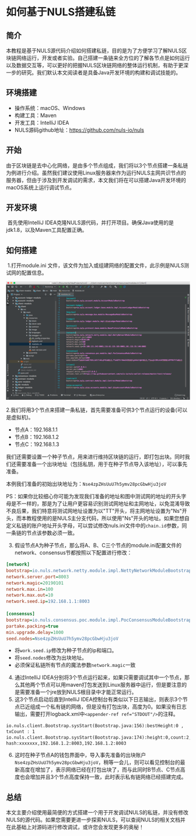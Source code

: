 # 如何基于NULS搭建私链

## 简介

​	本教程是基于NULS源代码介绍如何搭建私链，目的是为了方便学习了解NULS区块链网络运行，开发或者实验。自己搭建一条链来全方位的了解各节点是如何运行以及数据交互等，可以更好的把握NULS区块链网络的整体运行机制，有助于更深一步的研究。我们默认本文阅读者是具备Java开发环境的构建和调试技能的。



## 环境搭建

- 操作系统：macOS、Windows
- 构建工具：Maven
- 开发工具：IntelliJ IDEA
- NULS源码github地址：https://github.com/nuls-io/nuls



## 开始

​	由于区块链是去中心化网络，是由多个节点组成，我们将以3个节点搭建一条私链为例进行介绍。虽然我们建议使用Linux服务器来作为运行NULS主网共识节点的服务器，但由于涉及到开发调试的需求，本文我们将在可以搭建Java开发环境的macOS系统上运行调试节点。

## 开发环境

​	首先使用IntelliJ IDEA克隆NULS源代码，并打开项目。确保Java使用的是jdk1.8，以及Maven工具配置正确。

## 如何搭建

​	1.打开module.ini 文件，该文件为加入或组建网络的配置文件，此示例是NULS测试网的配置信息。

![image-20190103193901967](./images/image-20190103193901967.png)

2.我们将用3个节点来搭建一条私链，首先需要准备可供3个节点运行的设备(可以是虚拟机)。

- 节点A：192.168.1.1
- 节点B：192.168.1.2
- 节点C：192.168.1.3

我们还需要设置一个种子节点，用来进行维持区块链的运行，即打包出块。同时我们还需要准备一个出块地址（包括私钥，用于在种子节点导入该地址），可以事先准备。

本例我们准备的初始出块地址为：`Nse4zpZHsUuU7h5ymv28pcGbwHju3joV`

PS：如果你比较细心你可能为发现我们准备的地址和图中测试网的地址的开头字母是不一样的，那是为了让用户更容易识别测试网地址和主网地址，以免混淆导致不良后果，我们特意将测试网地址设置为以"TT"开头，将主网地址设置为"Ns"开头，而本教程使用的是NULS主分支代码，所以使用"Ns"开头的地址。如果您想自定义私链的账户地址开头字母，可以尝试修改nuls.ini文件中的`chain.id`参数，同一条链的节点该参数必须一致。

3. 假设节点A为种子节点，那么将A、B、C三个节点的module.ini配置文件的network、consensus节都按照以下配置进行修改：

```ini
[network]
bootstrap=io.nuls.network.netty.module.impl.NettyNetworkModuleBootstrap
network.server.port=8003
network.magic=20190101
network.max.in=100
network.max.out=10
network.seed.ip=192.168.1.1:8003

[consensus]
bootstrap=io.nuls.consensus.poc.module.impl.PocConsensusModuleBootstrap
partake.packing=true
min.upgrade.delay=1000
seed.nodes=Nse4zpZHsUuU7h5ymv28pcGbwHju3joV
```

- 将`work.seed.ip`修改为种子节点的ip和端口。
- 将`seed.nodes`修改为出块地址。
- 必须保证私链所有节点的魔法参数`network.magic`一致

4. 通过IntelliJ IDEA分别将3个节点运行起来，如果只需要调试其中一个节点，那么其他两个节点可以用maven打包发送到Linux服务器中运行，但是要注意的是需要准备一个jre放到NULS根目录中才能正常运行。
5. 这3个节点启动后直到IntelliJ IDEA控制台有类似以下日志输出，则表示3个节点已近组成一个私有链的网络，但是没有打包出块，高度为0。如果没有日志输出，需要打开logback.xml中`<appender-ref ref="STDOUT"/>`的注释。

```
io.nuls.client.Bootstrap.sysStart(Bootstrap.java:156):bestHeight:0 , txCount : 1 io.nuls.client.Bootstrap.sysStart(Bootstrap.java:174):height:0,count:2, hash:xxxxxxx,192.168.1.2:8003,192.168.1.2:8003

```

6. 这时在种子节点A的钱包界面中，导入事先准备的出块账户`Nse4zpZHsUuU7h5ymv28pcGbwHju3joV`，稍等一会儿，则可以看见控制台的最新高度在增加了，表示网络已经在打包出块了，而与此同时B节点、C节点高度也会增加并且3个节点高度保持一致，此时表示私有链网络已经搭建完成。

## 总结

​	本文主要介绍使用最简便的方式搭建一个用于开发调试NULS的私链，并没有修改NULS的源代码。如果您需要更进一步探索NULS，可以查阅NULS的相关文档并在此基础上对源码进行修改调试，或许您会发现更多的奥秘！

